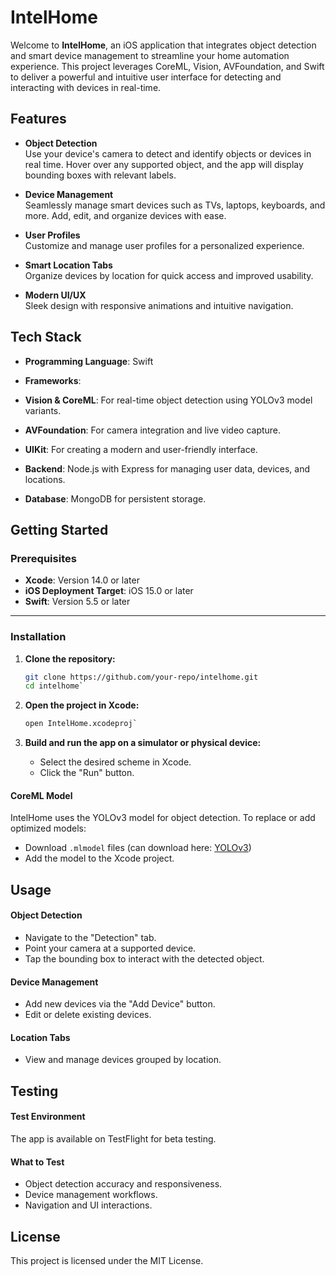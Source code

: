 
# IntelHome

Welcome to **IntelHome**, an iOS application that integrates object detection and smart device management to streamline your home automation experience. This project leverages CoreML, Vision, AVFoundation, and Swift to deliver a powerful and intuitive user interface for detecting and interacting with devices in real-time.

## Features

- **Object Detection**  
  Use your device's camera to detect and identify objects or devices in real time. Hover over any supported object, and the app will display bounding boxes with relevant labels.

- **Device Management**  
  Seamlessly manage smart devices such as TVs, laptops, keyboards, and more. Add, edit, and organize devices with ease.

- **User Profiles**  
  Customize and manage user profiles for a personalized experience.

- **Smart Location Tabs**  
  Organize devices by location for quick access and improved usability.

- **Modern UI/UX**  
  Sleek design with responsive animations and intuitive navigation.


## Tech Stack

- **Programming Language**: Swift

- **Frameworks**:
 - **Vision & CoreML**: For real-time object detection using YOLOv3 model variants.
 - **AVFoundation**: For camera integration and live video capture.
 - **UIKit**: For creating a modern and user-friendly interface.

- **Backend**: Node.js with Express for managing user data, devices, and locations.
- **Database**: MongoDB for persistent storage.

## Getting Started

### Prerequisites

- **Xcode**: Version 14.0 or later
- **iOS Deployment Target**: iOS 15.0 or later
- **Swift**: Version 5.5 or later

---

### Installation

1. **Clone the repository:**

   ```bash
   git clone https://github.com/your-repo/intelhome.git
   cd intelhome` 

2.  **Open the project in Xcode:**
       ```bash
       open IntelHome.xcodeproj` 

    
3.  **Build and run the app on a simulator or physical device:**
    
    -   Select the desired scheme in Xcode.
    -   Click the "Run" button.

#### CoreML Model

IntelHome uses the YOLOv3 model for object detection. To replace or add optimized models:

-   Download `.mlmodel` files (can download here: [YOLOv3](https://ml-assets.apple.com/coreml/models/Image/ObjectDetection/YOLOv3/YOLOv3.mlmodel))
-   Add the model to the Xcode project.


## Usage

#### Object Detection

-   Navigate to the "Detection" tab.
-   Point your camera at a supported device.
-   Tap the bounding box to interact with the detected object.

#### Device Management

-   Add new devices via the "Add Device" button.
-   Edit or delete existing devices.

#### Location Tabs

-   View and manage devices grouped by location.



## Testing

#### Test Environment

The app is available on TestFlight for beta testing.

#### What to Test

-   Object detection accuracy and responsiveness.
-   Device management workflows.
-   Navigation and UI interactions.


## License

This project is licensed under the MIT License.
